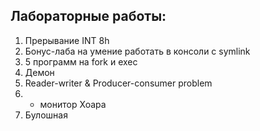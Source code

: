 ## Лабораторные работы:

1. Прерывание INT 8h
2. Бонус-лаба на умение работать в консоли с symlink
3. 5 программ на fork и exec
4. Демон
5. Reader-writer & Producer-consumer problem
6. + монитор Хоара
7. Булошная
